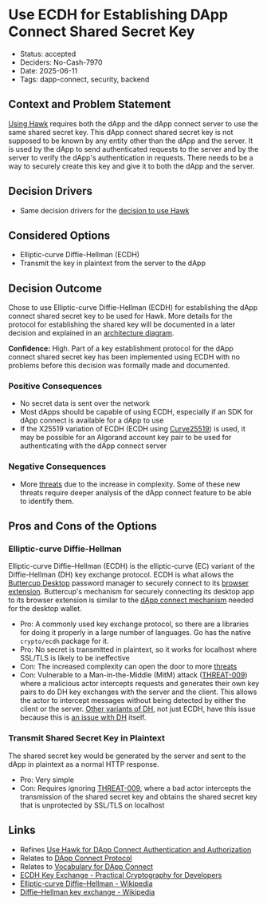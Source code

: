 # Use ECDH for Establishing DApp Connect Shared Secret Key

- Status: accepted
- Deciders: No-Cash-7970
- Date: 2025-06-11
- Tags: dapp-connect, security, backend

## Context and Problem Statement

[Using Hawk](20240821-use-hawk-for-dapp-connect-authentication-and-authorization.md) requires both the dApp and the dApp connect server to use the same shared secret key. This dApp connect shared secret key is not supposed to be known by any entity other than the dApp and the server. It is used by the dApp to send authenticated requests to the server and by the server to verify the dApp's authentication in requests. There needs to be a way to securely create this key and give it to both the dApp and the server.

## Decision Drivers

- Same decision drivers for the [decision to use Hawk](20240821-use-hawk-for-dapp-connect-authentication-and-authorization.md)

## Considered Options

- Elliptic-curve Diffie-Hellman (ECDH)
- Transmit the key in plaintext from the server to the dApp

## Decision Outcome

Chose to use Elliptic-curve Diffie-Hellman (ECDH) for establishing the dApp connect shared secret key to be used for Hawk. More details for the protocol for establishing the shared key will be documented in a later decision and explained in an [architecture diagram](../diagrams/README.md).

**Confidence:** High. Part of a key establishment protocol for the dApp connect shared secret key has been implemented using ECDH with no problems before this decision was formally made and documented.

### Positive Consequences

- No secret data is sent over the network
- Most dApps should be capable of using ECDH, especially if an SDK for dApp connect is available for a dApp to use
- If the X25519 variation of ECDH (ECDH using [Curve25519](https://en.wikipedia.org/wiki/Curve25519)) is used, it may be possible for an Algorand account key pair to be used for authenticating with the dApp connect server

### Negative Consequences

- More [threats](../threat-model/01-threats.md) due to the increase in complexity. Some of these new threats require deeper analysis of the dApp connect feature to be able to identify them.

## Pros and Cons of the Options

### Elliptic-curve Diffie-Hellman

Elliptic-curve Diffie–Hellman (ECDH) is the elliptic-curve (EC) variant of the Diffie-Hellman (DH) key exchange protocol. ECDH is what allows the [Buttercup Desktop](https://github.com/buttercup/buttercup-desktop) password manager to securely connect to its [browser extension](https://github.com/buttercup/buttercup-browser-extension). Buttercup's mechanism for securely connecting its desktop app to its browser extension is similar to the [dApp connect mechanism](20240102-use-local-server-to-connect-to-dapps.md) needed for the desktop wallet.

- Pro: A commonly used key exchange protocol, so there are a libraries for doing it properly in a large number of languages. Go has the native `crypto/ecdh` package for it.
- Pro: No secret is transmitted in plaintext, so it works for localhost where SSL/TLS is likely to be ineffective
- Con: The increased complexity can open the door to more [threats](../threat-model/01-threats.md)
- Con: Vulnerable to a Man-in-the-Middle (MitM) attack ([THREAT-009](../threat-model/01-threats.md#threat-009-interception-of-http-communication-between-dapp-and-dapp-connect-server)) where a malicious actor intercepts requests and generates their own key pairs to do DH key exchanges with the server and the client. This allows the actor to intercept messages without being detected by either the client or the server. [Other variants of DH](https://signal.org/docs/specifications/doubleratchet/#recovery-from-compromise), not just ECDH, have this issue because this is [an issue with DH](https://asecuritysite.com/dh/diffie_crack) itself.

### Transmit Shared Secret Key in Plaintext

The shared secret key would be generated by the server and sent to the dApp in plaintext as a normal HTTP response.

- Pro: Very simple
- Con: Requires ignoring [THREAT-009](../threat-model/01-threats.md#threat-009-interception-of-http-communication-between-dapp-and-dapp-connect-server), where a bad actor intercepts the transmission of the shared secret key and obtains the shared secret key that is unprotected by SSL/TLS on localhost

## Links

- Refines [Use Hawk for DApp Connect Authentication and Authorization](20240821-use-hawk-for-dapp-connect-authentication-and-authorization.md)
- Relates to [DApp Connect Protocol](20250619-dapp-connect-protocol.md)
- Relates to [Vocabulary for DApp Connect](20250621-vocab-for-dapp-connect.md)
- [ECDH Key Exchange - Practical Cryptography for Developers](https://cryptobook.nakov.com/asymmetric-key-ciphers/ecdh-key-exchange)
- [Elliptic-curve Diffie–Hellman - Wikipedia](https://en.wikipedia.org/wiki/Elliptic-curve_Diffie%E2%80%93Hellman)
- [Diffie–Hellman key exchange - Wikipedia](https://en.wikipedia.org/wiki/Diffie%E2%80%93Hellman_key_exchange)
